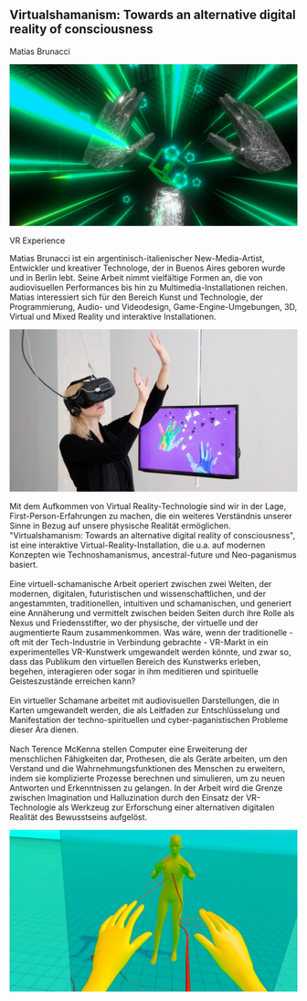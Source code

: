 ## Virtualshamanism: Towards an alternative digital reality of consciousness

Matias Brunacci

![Screenshot VR experience](./graphics/content/1_virtualshamanism3_submissions_single_large.jpg)

VR Experience

Matias Brunacci ist ein argentinisch-italienischer New-Media-Artist, Entwickler und kreativer Technologe, der in Buenos Aires geboren wurde und in Berlin lebt. Seine Arbeit nimmt vielfältige Formen an, die von audiovisuellen Performances bis hin zu Multimedia-Installationen reichen. Matias interessiert sich für den Bereich Kunst und Technologie, der Programmierung, Audio- und Videodesign, Game-Engine-Umgebungen, 3D, Virtual und Mixed Reality und interaktive Installationen.

![Foto von Person in VR experience](./graphics/content/2_virtualshamanism10_submissions_single_large.jpg)

Mit dem Aufkommen von Virtual Reality-Technologie sind wir in der Lage, First-Person-Erfahrungen zu machen, die ein weiteres Verständnis unserer Sinne in Bezug auf unsere physische Realität ermöglichen. "Virtualshamanism: Towards an alternative digital reality of consciousness", ist eine interaktive Virtual-Reality-Installation, die u.a. auf modernen Konzepten wie Technoshamanismus, ancestral-future und Neo-paganismus basiert.  
<br>
Eine virtuell-schamanische Arbeit operiert zwischen zwei Welten, der modernen, digitalen, futuristischen und wissenschaftlichen, und der angestammten, traditionellen, intuitiven und schamanischen, und generiert eine Annäherung und vermittelt zwischen beiden Seiten durch ihre Rolle als Nexus und Friedensstifter, wo der physische, der virtuelle und der augmentierte Raum zusammenkommen. Was wäre, wenn der traditionelle - oft mit der Tech-Industrie in Verbindung gebrachte - VR-Markt in ein experimentelles VR-Kunstwerk umgewandelt werden könnte, und zwar so, dass das Publikum den virtuellen Bereich des Kunstwerks erleben, begehen, interagieren oder sogar in ihm meditieren und spirituelle Geisteszustände erreichen kann?   
<br>
Ein virtueller Schamane arbeitet mit audiovisuellen Darstellungen, die in Karten umgewandelt werden, die als Leitfaden zur Entschlüsselung und Manifestation der techno-spirituellen und cyber-paganistischen Probleme dieser Ära dienen.  
<br>
Nach Terence McKenna stellen Computer eine Erweiterung der menschlichen Fähigkeiten dar, Prothesen, die als Geräte arbeiten, um den Verstand und die Wahrnehmungsfunktionen des Menschen zu erweitern, indem sie komplizierte Prozesse berechnen und simulieren, um zu neuen Antworten und Erkenntnissen zu gelangen. In der Arbeit wird die Grenze zwischen Imagination und Halluzination durch den Einsatz der VR-Technologie als Werkzeug zur Erforschung einer alternativen digitalen Realität des Bewusstseins aufgelöst.

![Screenshot VR experience](./graphics/content/3_virtualshamanism7_submissions_single_large.jpg)